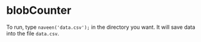 # blobCounter

To run, type `naveen('data.csv');` in the directory you want. It will save data into the file `data.csv`.
